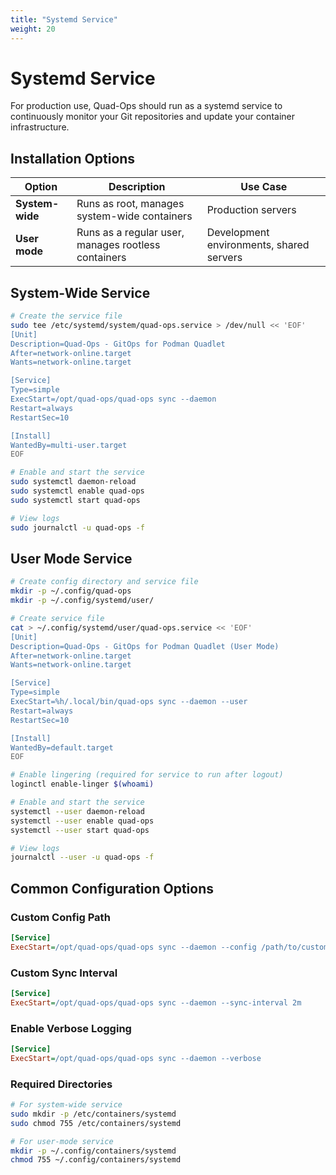 ```yaml
---
title: "Systemd Service"
weight: 20
---
```


# Systemd Service

For production use, Quad-Ops should run as a systemd service to continuously monitor your Git repositories and update your container infrastructure.

## Installation Options

| Option | Description | Use Case |
|--------|-------------|----------|
| **System-wide** | Runs as root, manages system-wide containers | Production servers |
| **User mode** | Runs as a regular user, manages rootless containers | Development environments, shared servers |

## System-Wide Service

```bash
# Create the service file
sudo tee /etc/systemd/system/quad-ops.service > /dev/null << 'EOF'
[Unit]
Description=Quad-Ops - GitOps for Podman Quadlet
After=network-online.target
Wants=network-online.target

[Service]
Type=simple
ExecStart=/opt/quad-ops/quad-ops sync --daemon
Restart=always
RestartSec=10

[Install]
WantedBy=multi-user.target
EOF

# Enable and start the service
sudo systemctl daemon-reload
sudo systemctl enable quad-ops
sudo systemctl start quad-ops

# View logs
sudo journalctl -u quad-ops -f
```

## User Mode Service

```bash
# Create config directory and service file
mkdir -p ~/.config/quad-ops
mkdir -p ~/.config/systemd/user/

# Create service file
cat > ~/.config/systemd/user/quad-ops.service << 'EOF'
[Unit]
Description=Quad-Ops - GitOps for Podman Quadlet (User Mode)
After=network-online.target
Wants=network-online.target

[Service]
Type=simple
ExecStart=%h/.local/bin/quad-ops sync --daemon --user
Restart=always
RestartSec=10

[Install]
WantedBy=default.target
EOF

# Enable lingering (required for service to run after logout)
loginctl enable-linger $(whoami)

# Enable and start the service
systemctl --user daemon-reload
systemctl --user enable quad-ops
systemctl --user start quad-ops

# View logs
journalctl --user -u quad-ops -f
```

## Common Configuration Options

### Custom Config Path

```ini
[Service]
ExecStart=/opt/quad-ops/quad-ops sync --daemon --config /path/to/custom/config.yaml
```

### Custom Sync Interval

```ini
[Service]
ExecStart=/opt/quad-ops/quad-ops sync --daemon --sync-interval 2m
```

### Enable Verbose Logging

```ini
[Service]
ExecStart=/opt/quad-ops/quad-ops sync --daemon --verbose
```

### Required Directories

```bash
# For system-wide service
sudo mkdir -p /etc/containers/systemd
sudo chmod 755 /etc/containers/systemd

# For user-mode service
mkdir -p ~/.config/containers/systemd
chmod 755 ~/.config/containers/systemd
```